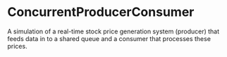 # ConcurrentProducerConsumer
A simulation of a real-time stock price generation system (producer) that feeds data in to a shared queue and a consumer that processes these prices.

